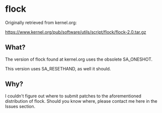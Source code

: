 # flock

Originally retrieved from kernel.org:

https://www.kernel.org/pub/software/utils/script/flock/flock-2.0.tar.gz

## What?

The version of flock found at kernel.org uses the obsolete SA_ONESHOT.

This version uses SA_RESETHAND, as well it should.

## Why?

I couldn't figure out where to submit patches to the aforementioned distribution
of flock. Should you know where, please contact me here in the Issues section.
